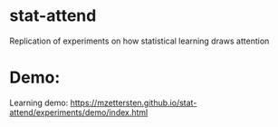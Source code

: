 # stat-attend
Replication of experiments on how statistical learning draws attention

# Demo:

Learning demo:
https://mzettersten.github.io/stat-attend/experiments/demo/index.html
